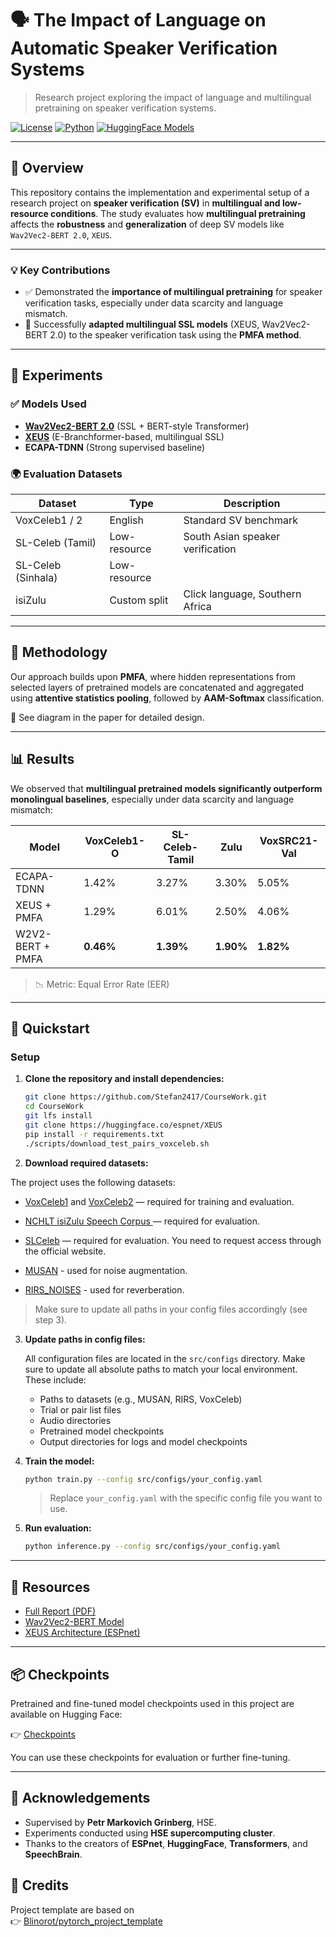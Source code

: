 # 🗣️ The Impact of Language on Automatic Speaker Verification Systems

> Research project exploring the impact of language and multilingual pretraining on speaker verification systems.

[![License](https://img.shields.io/github/license/Stefan2417/CourseWork)](LICENSE)
[![Python](https://img.shields.io/badge/python-3.10%2B-blue.svg)](https://www.python.org/downloads/)
[![HuggingFace Models](https://img.shields.io/badge/models-HuggingFace-orange)](https://huggingface.co/facebook/w2v-bert-2.0)

---

## 📖 Overview

This repository contains the implementation and experimental setup of a research project on **speaker verification (SV)** in **multilingual and low-resource conditions**. The study evaluates how **multilingual pretraining** affects the **robustness** and **generalization** of deep SV models like `Wav2Vec2-BERT 2.0`, `XEUS`.

---

### 💡 Key Contributions

- ✅ Demonstrated the **importance of multilingual pretraining** for speaker verification tasks, especially under data scarcity and language mismatch.
- 🔧 Successfully **adapted multilingual SSL models** (XEUS, Wav2Vec2-BERT 2.0) to the speaker verification task using the **PMFA method**.

---

## 🧪 Experiments

### ✅ Models Used
- **[Wav2Vec2-BERT 2.0](https://huggingface.co/facebook/w2v-bert-2.0)** (SSL + BERT-style Transformer)
- **[XEUS](https://huggingface.co/espnet/xeus)** (E-Branchformer-based, multilingual SSL)
- **ECAPA-TDNN** (Strong supervised baseline)

### 🌍 Evaluation Datasets
| Dataset           | Type           | Description                         |
|------------------|----------------|-------------------------------------|
| VoxCeleb1 / 2    | English        | Standard SV benchmark               |
| SL-Celeb (Tamil) | Low-resource   | South Asian speaker verification    |
| SL-Celeb (Sinhala) | Low-resource |                                      |
| isiZulu          | Custom split   | Click language, Southern Africa     |

---

## 🧠 Methodology

Our approach builds upon **PMFA**, where hidden representations from selected layers of pretrained models are concatenated and aggregated using **attentive statistics pooling**, followed by **AAM-Softmax** classification.

📌 See diagram in the paper for detailed design.

---

## 📊 Results

We observed that **multilingual pretrained models significantly outperform monolingual baselines**, especially under data scarcity and language mismatch:

| Model             | VoxCeleb1-O | SL-Celeb-Tamil | Zulu   | VoxSRC21-Val |
|------------------|-------------|----------------|--------|---------------|
| ECAPA-TDNN       | 1.42%       | 3.27%          | 3.30%  | 5.05%         |
| XEUS + PMFA      | 1.29%       | 6.01%          | 2.50%  | 4.06%         |
| W2V2-BERT + PMFA | **0.46%**   | **1.39%**      | **1.90%** | **1.82%**     |

> 📉 Metric: Equal Error Rate (EER)
---

## 🚀 Quickstart

### Setup

1. **Clone the repository and install dependencies:**

    ```bash
    git clone https://github.com/Stefan2417/CourseWork.git
    cd CourseWork
    git lfs install
    git clone https://huggingface.co/espnet/XEUS
    pip install -r requirements.txt
    ./scripts/download_test_pairs_voxceleb.sh
    ```

2. **Download required datasets:**

The project uses the following datasets:

- [VoxCeleb1](https://huggingface.co/datasets/ProgramComputer/voxceleb) and [VoxCeleb2](https://huggingface.co/datasets/ProgramComputer/voxceleb) — required for training and evaluation.
- [NCHLT isiZulu Speech Corpus ](https://repo.sadilar.org/handle/20.500.12185/275) — required for evaluation.
- [SLCeleb](https://ieee-dataport.org/documents/slceleb-speaker-verification) — required for evaluation.
  You need to request access through the official website.

- [MUSAN](https://www.openslr.org/17) - used for noise augmentation.

- [RIRS_NOISES](https://www.openslr.org/28) - used for reverberation.

> Make sure to update all paths in your config files accordingly (see step 3).
> 
3. **Update paths in config files:**

    All configuration files are located in the `src/configs` directory. Make sure to update all absolute paths to match your local environment. These include:

    - Paths to datasets (e.g., MUSAN, RIRS, VoxCeleb)
    - Trial or pair list files
    - Audio directories
    - Pretrained model checkpoints
    - Output directories for logs and model checkpoints

4. **Train the model:**

    ```bash
    python train.py --config src/configs/your_config.yaml
    ```

    > Replace `your_config.yaml` with the specific config file you want to use.

5. **Run evaluation:**

    ```bash
    python inference.py --config src/configs/your_config.yaml
    ```

---


## 📎 Resources

- [Full Report (PDF)](./CourseWork.pdf)
- [Wav2Vec2-BERT Model](https://huggingface.co/facebook/w2v-bert-2.0)
- [XEUS Architecture (ESPnet)](https://huggingface.co/espnet/xeus)

---

## 📦 Checkpoints


Pretrained and fine-tuned model checkpoints used in this project are available on Hugging Face:

👉 [Checkpoints](https://huggingface.co/Sttefan/speaker-verification-checkpoints)

You can use these checkpoints for evaluation or further fine-tuning.

---

## 🙌 Acknowledgements

- Supervised by **Petr Markovich Grinberg**, HSE.
- Experiments conducted using **HSE supercomputing cluster**.
- Thanks to the creators of **ESPnet**, **HuggingFace**, **Transformers**, and **SpeechBrain**.

## 🧾 Credits

Project template are based on  
👉 [Blinorot/pytorch_project_template](https://github.com/Blinorot/pytorch_project_template)